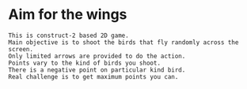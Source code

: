 # Aim for the wings
    This is construct-2 based 2D game.
    Main objective is to shoot the birds that fly randomly across the screen.
    Only limited arrows are provided to do the action.
    Points vary to the kind of birds you shoot.
    There is a negative point on particular kind bird.
    Real challenge is to get maximum points you can.
